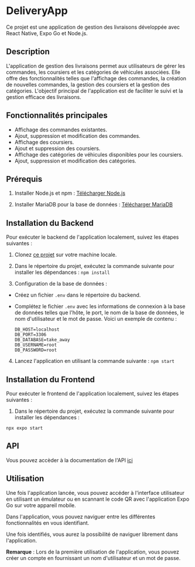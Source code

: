 # DeliveryApp

Ce projet est une application de gestion des livraisons développée avec React Native, Expo Go et Node.js.

## Description

L'application de gestion des livraisons permet aux utilisateurs de gérer les commandes, les coursiers et les catégories de véhicules associées. Elle offre des fonctionnalités telles que l'affichage des commandes, la création de nouvelles commandes, la gestion des coursiers et la gestion des catégories. L'objectif principal de l'application est de faciliter le suivi et la gestion efficace des livraisons.

## Fonctionnalités principales

- Affichage des commandes existantes.
- Ajout, suppression et modification des commandes.
- Affichage des coursiers.
- Ajout et suppression des coursiers.
- Affichage des catégories de véhicules disponibles pour les coursiers.
- Ajout, suppression et modification des catégories.


## Prérequis

1. Installer Node.js et npm : [Télécharger Node.js](https://nodejs.org/)

2. Installer MariaDB pour la base de données : [Télécharger MariaDB](https://mariadb.org/)

## Installation du Backend

Pour exécuter le backend de l'application localement, suivez les étapes suivantes :

1. Clonez [ce projet](https://github.com/ACHBEN/DeliveryApp-Backend.git) sur votre machine locale.

2. Dans le répertoire du projet, exécutez la commande suivante pour installer les dépendances :
```npm install```

3. Configuration de la base de données :

- Créez un fichier `.env` dans le répertoire du backend.
- Complétez le fichier `.env` avec les informations de connexion à la base de données telles que l'hôte, le port, le nom de la base de données, le nom d'utilisateur et le mot de passe. Voici un exemple de contenu :

  ```
  DB_HOST=localhost
  DB_PORT=3306
  DB_DATABASE=take_away
  DB_USERNAME=root
  DB_PASSWORD=root
  ```

4. Lancez l'application en utilisant la commande suivante :
  ```npm start  ```

## Installation du Frontend

Pour exécuter le frontend de l'application localement, suivez les étapes suivantes :

1. Dans le répertoire du projet, exécutez la commande suivante pour installer les dépendances :

  ```npx expo start```

## API
Vous pouvez accèder à la documentation de l'API [ici](https://app.swaggerhub.com/apis/17236_1/coursiers_commandes_categories/1.0.0)
  
## Utilisation

Une fois l'application lancée, vous pouvez accéder à l'interface utilisateur en utilisant un émulateur ou en scannant le code QR avec l'application Expo Go sur votre appareil mobile.

Dans l'application, vous pouvez naviguer entre les différentes fonctionnalités en vous identifiant.

Une fois identifiés, vous aurez la possibilité de naviguer librement dans l'application.

**Remarque** : Lors de la première utilisation de l'application, vous pouvez créer un compte en fournissant un nom d'utilisateur et un mot de passe.


